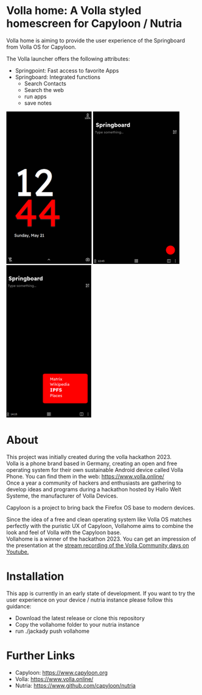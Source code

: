 # Volla home: A Volla styled homescreen for Capyloon / Nutria

Volla home is aiming to provide the user experience of the Springboard from Volla OS for Capyloon.

The Volla launcher offers the following attributes:
- Springpoint: Fast access to favorite Apps
- Springboard: Integrated functions
  - Search Contacts
  - Search the web
  - run apps
  - save notes

<div>
<img src="./screenshots/LockScreen.png" height=400px alt="Lock Screen with Volla Theeming" title="Lock Screen">
<img src="./screenshots/Springboard.png" height=400px alt="Springboard" title="Springboard">
<img src="./screenshots/Springpoint.png" height=400px alt="Springpoint" title="Springpoint">
</div>

# About
This project was initially created during the volla hackathon 2023.<br>
Volla is a phone brand based in Germany, creating an open and free operating system for their own sustainable Android device called Volla Phone. You can find them in the web: https://www.volla.online/<br>
Once a year a community of hackers and enthusiasts are gathering to develop ideas and programs during a hackathon hosted by Hallo Welt Systeme, the manufacturer of Volla Devices.

Capyloon is a project to bring back the Firefox OS base to modern devices.

Since the idea of a free and clean operating system like Volla OS matches perfectly with the puristic UX of Capyloon, Vollahome aims to combine the look and feel of Volla with the Capyloon base.<br>
Vollahome is a winner of the hackathon 2023. You can get an impression of the presentation at the <a href="https://www.youtube.com/watch?v=gAc3fA1edW4&t=17725s" target="_BLANK">stream recording of the Volla Community days on Youtube.</a>

# Installation
This app is currently in an early state of development. If you want to try the user experience on your device / nutria instance please follow this guidance:

- Download the latest release or clone this repository
- Copy the vollahome folder to your nutria instance
- run ./jackady push vollahome

# Further Links
- Capyloon: https://www.capyloon.org
- Volla: https://www.volla.online/
- Nutria: https://www.github.com/capyloon/nutria